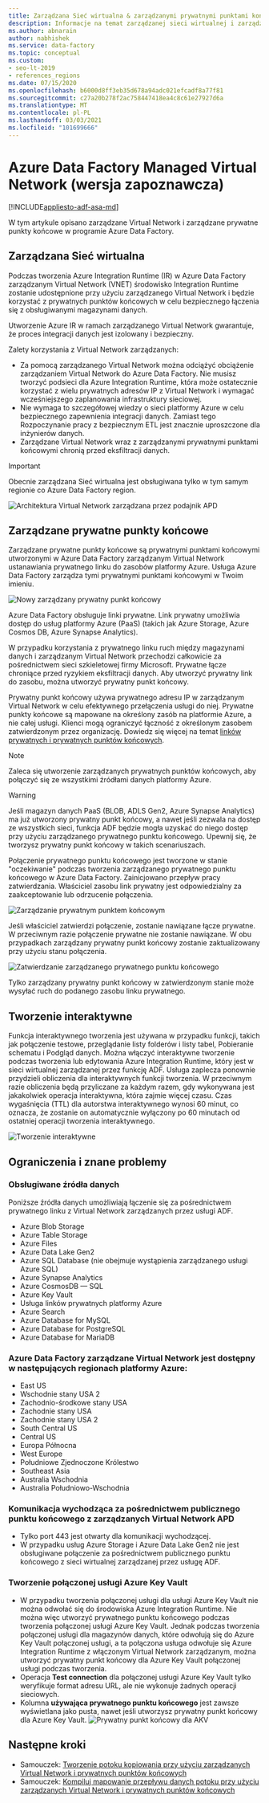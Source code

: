 ```yaml
---
title: Zarządzana Sieć wirtualna & zarządzanymi prywatnymi punktami końcowymi
description: Informacje na temat zarządzanej sieci wirtualnej i zarządzanych prywatnych punktów końcowych w Azure Data Factory.
ms.author: abnarain
author: nabhishek
ms.service: data-factory
ms.topic: conceptual
ms.custom:
- seo-lt-2019
- references_regions
ms.date: 07/15/2020
ms.openlocfilehash: b6000d8ff3eb35d678a94adc021efcadf8a77f81
ms.sourcegitcommit: c27a20b278f2ac758447418ea4c8c61e27927d6a
ms.translationtype: MT
ms.contentlocale: pl-PL
ms.lasthandoff: 03/03/2021
ms.locfileid: "101699666"
---
```

# <a name="azure-data-factory-managed-virtual-network-preview"></a>Azure Data Factory Managed Virtual Network (wersja zapoznawcza)

[!INCLUDE[appliesto-adf-asa-md](includes/appliesto-adf-asa-md.md)]

W tym artykule opisano zarządzane Virtual Network i zarządzane prywatne punkty końcowe w programie Azure Data Factory.


## <a name="managed-virtual-network"></a>Zarządzana Sieć wirtualna

Podczas tworzenia Azure Integration Runtime (IR) w Azure Data Factory zarządzanym Virtual Network (VNET) środowisko Integration Runtime zostanie udostępnione przy użyciu zarządzanego Virtual Network i będzie korzystać z prywatnych punktów końcowych w celu bezpiecznego łączenia się z obsługiwanymi magazynami danych. 

Utworzenie Azure IR w ramach zarządzanego Virtual Network gwarantuje, że proces integracji danych jest izolowany i bezpieczny. 

Zalety korzystania z Virtual Network zarządzanych:

- Za pomocą zarządzanego Virtual Network można odciążyć obciążenie zarządzaniem Virtual Network do Azure Data Factory. Nie musisz tworzyć podsieci dla Azure Integration Runtime, która może ostatecznie korzystać z wielu prywatnych adresów IP z Virtual Network i wymagać wcześniejszego zaplanowania infrastruktury sieciowej. 
- Nie wymaga to szczegółowej wiedzy o sieci platformy Azure w celu bezpiecznego zapewnienia integracji danych. Zamiast tego Rozpoczynanie pracy z bezpiecznym ETL jest znacznie uproszczone dla inżynierów danych. 
- Zarządzane Virtual Network wraz z zarządzanymi prywatnymi punktami końcowymi chronią przed eksfiltracji danych. 

> [!IMPORTANT]
>Obecnie zarządzana Sieć wirtualna jest obsługiwana tylko w tym samym regionie co Azure Data Factory region.
 

![Architektura Virtual Network zarządzana przez podajnik APD](./media/managed-vnet/managed-vnet-architecture-diagram.png)

## <a name="managed-private-endpoints"></a>Zarządzane prywatne punkty końcowe

Zarządzane prywatne punkty końcowe są prywatnymi punktami końcowymi utworzonymi w Azure Data Factory zarządzanym Virtual Network ustanawiania prywatnego linku do zasobów platformy Azure. Usługa Azure Data Factory zarządza tymi prywatnymi punktami końcowymi w Twoim imieniu. 

![Nowy zarządzany prywatny punkt końcowy](./media/tutorial-copy-data-portal-private/new-managed-private-endpoint.png)

Azure Data Factory obsługuje linki prywatne. Link prywatny umożliwia dostęp do usług platformy Azure (PaaS) (takich jak Azure Storage, Azure Cosmos DB, Azure Synapse Analytics).

W przypadku korzystania z prywatnego linku ruch między magazynami danych i zarządzanym Virtual Network przechodzi całkowicie za pośrednictwem sieci szkieletowej firmy Microsoft. Prywatne łącze chroniące przed ryzykiem eksfiltracji danych. Aby utworzyć prywatny link do zasobu, można utworzyć prywatny punkt końcowy.

Prywatny punkt końcowy używa prywatnego adresu IP w zarządzanym Virtual Network w celu efektywnego przełączenia usługi do niej. Prywatne punkty końcowe są mapowane na określony zasób na platformie Azure, a nie całej usługi. Klienci mogą ograniczyć łączność z określonym zasobem zatwierdzonym przez organizację. Dowiedz się więcej na temat [linków prywatnych i prywatnych punktów końcowych](../private-link/index.yml).

> [!NOTE]
> Zaleca się utworzenie zarządzanych prywatnych punktów końcowych, aby połączyć się ze wszystkimi źródłami danych platformy Azure. 
 
> [!WARNING]
> Jeśli magazyn danych PaaS (BLOB, ADLS Gen2, Azure Synapse Analytics) ma już utworzony prywatny punkt końcowy, a nawet jeśli zezwala na dostęp ze wszystkich sieci, funkcja ADF będzie mogła uzyskać do niego dostęp przy użyciu zarządzanego prywatnego punktu końcowego. Upewnij się, że tworzysz prywatny punkt końcowy w takich scenariuszach. 

Połączenie prywatnego punktu końcowego jest tworzone w stanie "oczekiwanie" podczas tworzenia zarządzanego prywatnego punktu końcowego w Azure Data Factory. Zainicjowano przepływ pracy zatwierdzania. Właściciel zasobu link prywatny jest odpowiedzialny za zaakceptowanie lub odrzucenie połączenia.

![Zarządzanie prywatnym punktem końcowym](./media/tutorial-copy-data-portal-private/manage-private-endpoint.png)

Jeśli właściciel zatwierdzi połączenie, zostanie nawiązane łącze prywatne. W przeciwnym razie połączenie prywatne nie zostanie nawiązane. W obu przypadkach zarządzany prywatny punkt końcowy zostanie zaktualizowany przy użyciu stanu połączenia.

![Zatwierdzanie zarządzanego prywatnego punktu końcowego](./media/tutorial-copy-data-portal-private/approve-private-endpoint.png)

Tylko zarządzany prywatny punkt końcowy w zatwierdzonym stanie może wysyłać ruch do podanego zasobu linku prywatnego.

## <a name="interactive-authoring"></a>Tworzenie interaktywne
Funkcja interaktywnego tworzenia jest używana w przypadku funkcji, takich jak połączenie testowe, przeglądanie listy folderów i listy tabel, Pobieranie schematu i Podgląd danych. Można włączyć interaktywne tworzenie podczas tworzenia lub edytowania Azure Integration Runtime, który jest w sieci wirtualnej zarządzanej przez funkcję ADF. Usługa zaplecza ponownie przydzieli obliczenia dla interaktywnych funkcji tworzenia. W przeciwnym razie obliczenia będą przyliczane za każdym razem, gdy wykonywana jest jakakolwiek operacja interaktywna, która zajmie więcej czasu. Czas wygaśnięcia (TTL) dla autorstwa interaktywnego wynosi 60 minut, co oznacza, że zostanie on automatycznie wyłączony po 60 minutach od ostatniej operacji tworzenia interaktywnego.

![Tworzenie interaktywne](./media/managed-vnet/interactive-authoring.png)

## <a name="limitations-and-known-issues"></a>Ograniczenia i znane problemy
### <a name="supported-data-sources"></a>Obsługiwane źródła danych
Poniższe źródła danych umożliwiają łączenie się za pośrednictwem prywatnego linku z Virtual Network zarządzanych przez usługi ADF.
- Azure Blob Storage
- Azure Table Storage
- Azure Files
- Azure Data Lake Gen2
- Azure SQL Database (nie obejmuje wystąpienia zarządzanego usługi Azure SQL)
- Azure Synapse Analytics
- Azure CosmosDB — SQL
- Azure Key Vault
- Usługa linków prywatnych platformy Azure
- Azure Search
- Azure Database for MySQL
- Azure Database for PostgreSQL
- Azure Database for MariaDB

### <a name="azure-data-factory-managed-virtual-network-is-available-in-the-following-azure-regions"></a>Azure Data Factory zarządzane Virtual Network jest dostępny w następujących regionach platformy Azure:
- East US
- Wschodnie stany USA 2
- Zachodnio-środkowe stany USA
- Zachodnie stany USA
- Zachodnie stany USA 2
- South Central US
- Central US
- Europa Północna
- West Europe
- Południowe Zjednoczone Królestwo
- Southeast Asia
- Australia Wschodnia
- Australia Południowo-Wschodnia

### <a name="outbound-communications-through-public-endpoint-from-adf-managed-virtual-network"></a>Komunikacja wychodząca za pośrednictwem publicznego punktu końcowego z zarządzanych Virtual Network APD
- Tylko port 443 jest otwarty dla komunikacji wychodzącej.
- W przypadku usług Azure Storage i Azure Data Lake Gen2 nie jest obsługiwane połączenie za pośrednictwem publicznego punktu końcowego z sieci wirtualnej zarządzanej przez usługę ADF.

### <a name="linked-service-creation-of-azure-key-vault"></a>Tworzenie połączonej usługi Azure Key Vault 
- W przypadku tworzenia połączonej usługi dla usługi Azure Key Vault nie można odwołać się do środowiska Azure Integration Runtime. Nie można więc utworzyć prywatnego punktu końcowego podczas tworzenia połączonej usługi Azure Key Vault. Jednak podczas tworzenia połączonej usługi dla magazynów danych, które odwołują się do Azure Key Vault połączonej usługi, a ta połączona usługa odwołuje się Azure Integration Runtime z włączonym Virtual Network zarządzanym, można utworzyć prywatny punkt końcowy dla Azure Key Vault połączonej usługi podczas tworzenia. 
- Operacja **Test connection** dla połączonej usługi Azure Key Vault tylko weryfikuje format adresu URL, ale nie wykonuje żadnych operacji sieciowych.
- Kolumna **używająca prywatnego punktu końcowego** jest zawsze wyświetlana jako pusta, nawet jeśli utworzysz prywatny punkt końcowy dla Azure Key Vault.
![Prywatny punkt końcowy dla AKV](./media/managed-vnet/akv-pe.png)

## <a name="next-steps"></a>Następne kroki

- Samouczek: [Tworzenie potoku kopiowania przy użyciu zarządzanych Virtual Network i prywatnych punktów końcowych](tutorial-copy-data-portal-private.md) 
- Samouczek: [Kompiluj mapowanie przepływu danych potoku przy użyciu zarządzanych Virtual Network i prywatnych punktów końcowych](tutorial-data-flow-private.md)